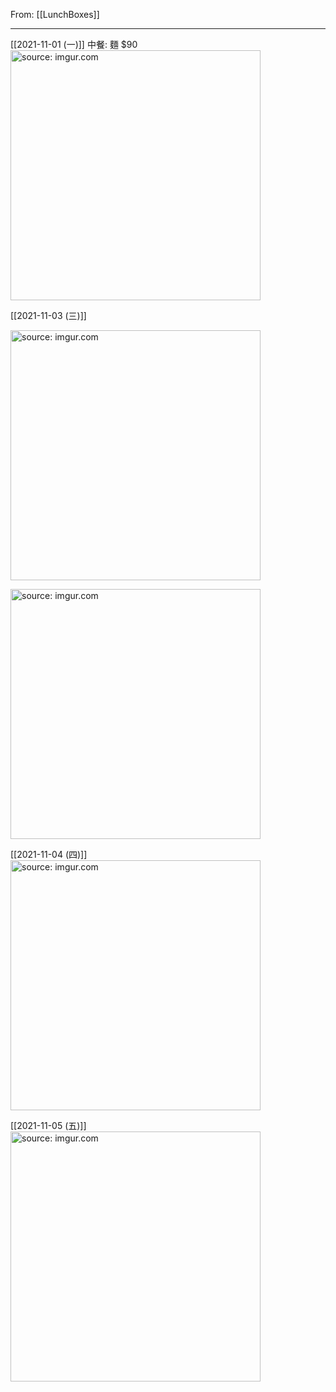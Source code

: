 From: [[LunchBoxes]]

---

[[2021-11-01 (一)]]
中餐: 麵 $90
<a href="https://imgur.com/qxft0rx"><img src="https://i.imgur.com/qxft0rx.jpg" title="source: imgur.com" width="400px"/></a>

[[2021-11-03 (三)]]

<a href="https://imgur.com/6yr76IG"><img src="https://i.imgur.com/6yr76IG.jpg" title="source: imgur.com" width="400px"/></a>

<a href="https://imgur.com/n0aVK1w"><img src="https://i.imgur.com/n0aVK1w.jpg" title="source: imgur.com" width="400px"/></a>

[[2021-11-04 (四)]]
<a href="https://imgur.com/rJxMVKc"><img src="https://i.imgur.com/rJxMVKc.jpg" title="source: imgur.com" width="400px"/></a>

[[2021-11-05 (五)]]
<a href="https://imgur.com/gM2dg3K"><img src="https://i.imgur.com/gM2dg3K.jpg" title="source: imgur.com" width="400px"/></a>